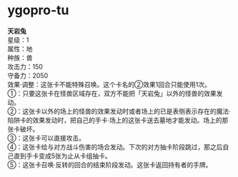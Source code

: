 # ygopro-tu

**天岩兔**  
星级：1  
属性：地  
种族：兽  
攻击力：150  
守备力：2050  
效果·调整：这张卡不能特殊召唤。这个卡名的②效果1回合只能使用1次。  
①：只要这张卡在怪兽区域存在，双方不能把「天岩兔」以外的怪兽的效果发动。  
②：这张卡以外的场上的怪兽的效果发动时或者场上的已是表侧表示存在的魔法·陷阱卡的效果发动时，把自己的手卡·场上的这张卡送去墓地才能发动。场上的那张卡破坏。  
③：这张卡可以直接攻击。  
④：这张卡给与对方战斗伤害的场合发动。下次的对方抽卡阶段跳过，那之后自己直到手卡变成5张为止从卡组抽卡。  
⑤：这张卡召唤·反转的回合的结束阶段发动。这张卡返回持有者的手牌。
